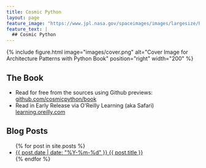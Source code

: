 ```yaml
---
title: Cosmic Python
layout: page
feature_image: "https://www.jpl.nasa.gov/spaceimages/images/largesize/PIA13111_hires.jpg"
feature_text: |
  ## Cosmic Python
---
```


{% include figure.html image="images/cover.png" alt="Cover Image for Architecture Patterns with Python Book" position="right" width="200" %}


## The Book

* Read for free from the sources using Github previews:
  [github.com/cosmicpython/book](https://github.com/cosmicpython/book#table-of-contents)
* Read in Early Release via O'Reilly Learning (aka Safari) 
  [learning.oreilly.com]( https://learning.oreilly.com/library/view/architecture-patterns-with/9781492052197/)


## Blog Posts

<ul>
  {% for post in site.posts %}
    <li>
      <a href="{{ post.url }}">{{ post.date | date: "%Y-%m-%d" }} {{ post.title }}</a>
    </li>
  {% endfor %}
</ul>
